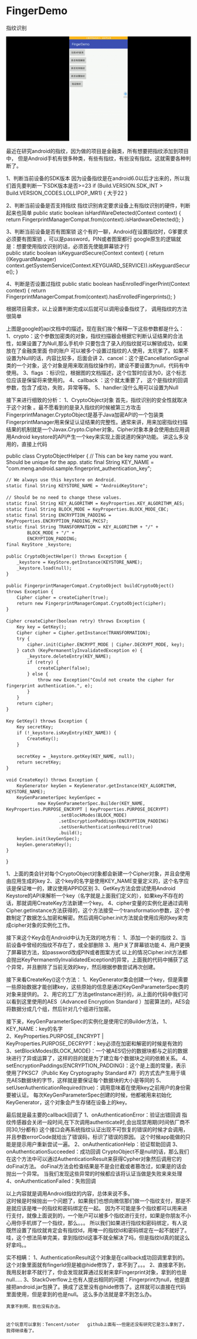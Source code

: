 # FingerDemo
指纹识别


![image](https://github.com/mengcuiguang/FingerDemo/blob/master/test.gif )  

最近在研究android的指纹，因为做的项目是金融类，所有想要把指纹添加到项目中，
但是Android手机有很多种类，有些有指纹，有些没有指纹。这就需要各种判断了。

1、判断当前设备的SDK版本
    因为设备指纹是在android6.0以后才出来的，所以我们首先要判断一下SDK版本是否>=23
	if (Build.VERSION.SDK_INT > Build.VERSION_CODES.LOLLIPOP_MR1) {
	    大于22
	}

2、判断当前设备是否支持指纹
    指纹识别肯定要求设备上有指纹识别的硬件，判断起来也简单
         public static boolean isHardWareDetected(Context context) {
		return FingerprintManagerCompat.from(context).isHardwareDetected();
	}
    
3、判断当前设备是否有图案锁
    这个有的一聊，Android在设置指纹时，G爹要求必须要有图案锁 ，可以是password，PIN或者图案都行
    google原生的逻辑就是：想要使用指纹识别的话，必须首先使能屏幕锁才行  
    public static boolean isKeyguardSecure(Context context) {
        return ((KeyguardManager) context.getSystemService(Context.KEYGUARD_SERVICE)).isKeyguardSecure();
    }

4、判断是否设置过指纹
    public static boolean hasEnrolledFingerPrint(Context context) {
        return FingerprintManagerCompat.from(context).hasEnrolledFingerprints();
    }	

根据项目需求，以上设置判断完成以后就可以调用设备指纹了， 调用指纹的方法很简单






上图是google的api文档中的描述，现在我们挨个解释一下这些参数都是什么：
	1、crypto：这个参数加密类的对象，指纹扫描器会根据它判断认证结果的合法性，如果设置了为Null,那么手机中
	只要包含了录入的指纹就可以解锁成功，如果放在了金融类里面 你的账户 可以被多个设置过指纹的人使用，太坑爹了。如果不设置为Null的话，内容比较多，后面会讲
	2、cancel：这个是CancellationSignal类的一个对象，这个对象是用来取消指纹操作的，建设不要设置为null，代码有中使用。
	3、flags ：标识位，根据图的文档描述，这个位暂时应该为0，这个标志位应该是保留将来使用的。
	4、callback ：这个就太重要了， 这个是指纹的回调参数，包含了成功，失败，异常等等。
	5、handler:没什么用可以设置为Null

接下来进行细致的分析：
1、CryptoObject对象
	首先，指纹识别的安全性就取决于这个对象 。最不愿看到的是录入指纹的时候被第三方攻击
	FingerprintManager.CryptoObject是基于Java加密API的一个包装类
	FingerprintManager用来保证认证结果的完整性。通常来讲，用来加密指纹扫描结果的机制就是一个Javax.Crypto.Cipher对象。Cipher对象本身会使用由应用调用Android keystore的API产生一个key来实现上面说道的保护功能。
	讲这么多没用的，直接上代码

public class CryptoObjectHelper {
    // This can be key name you want. Should be unique for the app.
    static final String KEY_NAME = "com.meng.android.sample.fingerprint_authentication_key";

    // We always use this keystore on Android.
    static final String KEYSTORE_NAME = "AndroidKeyStore";

    // Should be no need to change these values.
    static final String KEY_ALGORITHM = KeyProperties.KEY_ALGORITHM_AES;
    static final String BLOCK_MODE = KeyProperties.BLOCK_MODE_CBC;
    static final String ENCRYPTION_PADDING = KeyProperties.ENCRYPTION_PADDING_PKCS7;
    static final String TRANSFORMATION = KEY_ALGORITHM + "/" +
            BLOCK_MODE + "/" +
            ENCRYPTION_PADDING;
    final KeyStore _keystore;

    public CryptoObjectHelper() throws Exception {
        _keystore = KeyStore.getInstance(KEYSTORE_NAME);
        _keystore.load(null);
    }

    public FingerprintManagerCompat.CryptoObject buildCryptoObject() throws Exception {
        Cipher cipher = createCipher(true);
        return new FingerprintManagerCompat.CryptoObject(cipher);
    }

    Cipher createCipher(boolean retry) throws Exception {
        Key key = GetKey();
        Cipher cipher = Cipher.getInstance(TRANSFORMATION);
        try {
            cipher.init(Cipher.ENCRYPT_MODE | Cipher.DECRYPT_MODE, key);
        } catch (KeyPermanentlyInvalidatedException e) {
            _keystore.deleteEntry(KEY_NAME);
            if (retry) {
                createCipher(false);
            } else {
                throw new Exception("Could not create the cipher for fingerprint authentication.", e);
            }
        }
        return cipher;
    }

    Key GetKey() throws Exception {
        Key secretKey;
        if (!_keystore.isKeyEntry(KEY_NAME)) {
            CreateKey();
        }

        secretKey = _keystore.getKey(KEY_NAME, null);
        return secretKey;
    }

    void CreateKey() throws Exception {
        KeyGenerator keyGen = KeyGenerator.getInstance(KEY_ALGORITHM, KEYSTORE_NAME);
        KeyGenParameterSpec keyGenSpec =
                new KeyGenParameterSpec.Builder(KEY_NAME, KeyProperties.PURPOSE_ENCRYPT | KeyProperties.PURPOSE_DECRYPT)
                        .setBlockModes(BLOCK_MODE)
                        .setEncryptionPaddings(ENCRYPTION_PADDING)
                        .setUserAuthenticationRequired(true)
                        .build();
        keyGen.init(keyGenSpec);
        keyGen.generateKey();
    }
}

1、上面的类会针对每个CryptoObject对象都会新建一个Cipher对象，并且会使用由应用生成的key
2、这个key的名字是使用KEY_NAME变量定义的，这个名字应该是保证唯一的，建议使用APPID区别
3、GetKey方法会尝试使用Android Keystore的API来解析一个key（名字就是上面我们定义的），如果key不存在的话，那就调用CreateKey方法新建一个key。
4、cipher变量的实例化是通过调用Cipher.getInstance方法获得的，这个方法接受一个transformation参数，这个参数制定了数据怎么加密和解密。然后调用Cipher.init方法就会使用应用的key来完成cipher对象的实例化工作。

接下来这个Key会在Android中认为无效的地方有：
1、添加一个新的指纹
2、当前设备中曾经的指纹不存在了，或全部删除
3、用户关了屏幕锁功能
4、用户更换了屏幕锁方法，如password改成PIN或者图案方式
以上的情况Cipher.init方法都会抛出KeyPermanentlyInvalidatedException的异常，上面我的代码中捕获了这个异常，并且删除了当前无效的key，然后根据参数尝试再次创建。


接下来看CreateKey()这个方法：
1、KeyGenerator类会创建一个key，但是需要一些原始数据才能创建key，这些原始的信息是通过KeyGenParameterSpec类的对象来提供的。
2、用它的工厂方法getInstance进行的，从上面的代码中我们可以看到这里使用的AES（Advanced Encryption Standard ）加密算法的，AES会将数据分成几个组，然后针对几个组进行加密。

接下来，KeyGenParameterSpec的实例化是使用它的Builder方法，
1、KEY_NAME：key的名字	
2、KeyProperties.PURPOSE_ENCRYPT | KeyProperties.PURPOSE_DECRYPT：key必须在加密和解密的时候是有效的
3、setBlockModes(BLOCK_MODE)：一个被AES切分的数据块都与之前的数据块进行了异或运算了，这样的目的就是为了建立每个数据块之间的依赖关系。
4、setEncryptionPaddings(ENCRYPTION_PADDING)：这个是上面的常量，表示使用了PKSC7（Public Key Cryptography Standard #7）的方式去产生用于填充AES数据块的字节，这样就是要保证每个数据块的大小是等同的
5、setUserAuthenticationRequired(true)：调用意味着在使用key之前用户的身份需要被认证。
每次KeyGenParameterSpec创建的时候，他都被用来初始化KeyGenerator，这个对象会产生存储在设备上的key。

最后就是最主要的callback回调了
1、onAuthenticationError：验证出错回调 指纹传感器会关闭一段时间,在下次调用authenticate时,会出现禁用期(时间依厂商不同30,1分都有)
	这个接口会再系统指纹认证出现不可恢复的错误的时候才会调用，并且参数errorCode就给出了错误码，标识了错误的原因。
	这个时候app能做的只能是提示用户重新尝试一遍。
2、onAuthenticationHelp：验证帮助回调
3、onAuthenticationSucceeded：成功回调 
	CryptoObject不是null的话，那么我们在这个方法中可以通过AuthenticationResult来获得Cypher对象然后调用它的doFinal方法。
	doFinal方法会检查结果是不是会拦截或者篡改过，如果是的话会抛出一个异常。
	当我们发现这些异常的时候都应该将认证当做是失败来来处理
4、onAuthenticationFailed：失败回调

以上内容就是调用Android指纹的内容，总体来说不多。  
这时候是时候抛出一个问题了，如果我们也想向微信那们做一个指纹支付，那是不是就应该是唯一的指纹和密码绑定在一起。
因为不可能是多个指纹都可以用来进行支付，就像上面说到的，一个账户可以被多个指纹进行支付，如果是你朋友不小心用你手机绑了一个指纹，那么。。。
所以我们如果进行指纹和密码绑定，有人说既然设置了指纹就肯定会有指纹Id，用唯一的指纹Id和密码绑定在一起不就好了。
哇，这个想法简单完美，拿到指纹Id这事不就全解决了吗，但是指纹Id真的就这么好拿吗。。

实不相瞒：
	1、AuthenticationResult这个对象是在callback成功回调里拿到的。  这个对象里面就有fingerId但是被@hide修饰了，拿不到了。。。
	2、直接拿不到，我用反射拿不就行了，你会发现就算通过反射来拿Fingerprint对象，拿到的也是null.....
	3、StackOverflow上也有人提出相同的问题：Fingerprint为null，他是直接把android.jar包换了。换成了这里没有@hide修饰了。这样就可以直接在代码里面使用，但是拿到的也是null。
	这么多办法就是拿不到怎么办。

	真拿不到啊，我也没有办法。


	这个玩意可以拿到：Tencent/soter   github上面有~~但是还没有研究它是怎么拿到了， 我得继续看了。


















